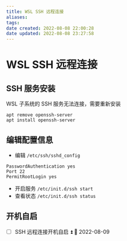 ```yaml
---
title: WSL SSH 远程连接
aliases: 
tags: 
date created: 2022-08-08 22:00:28
date updated: 2022-08-08 23:27:58
---
```


# WSL SSH 远程连接

## SSH 服务安装

WSL 子系统的 SSH 服务无法连接，需要重新安装

```shell
apt remove openssh-server
apt install openssh-server
```

## 编辑配置信息

- 编辑 `/etc/ssh/sshd_config`

```shell
PasswordAuthentication yes
Port 22
PermitRootLogin yes
```

- 开启服务
`/etc/init.d/ssh start`
- 查看状态
`/etc/init.d/ssh status`

## 开机自启

- [ ] SSH 远程连接开机自启 ⏫ 📅 2022-08-09
